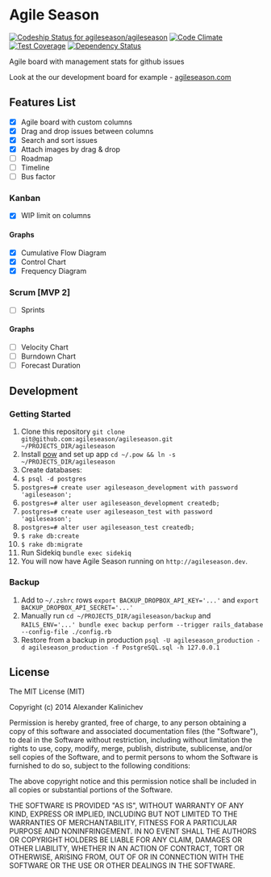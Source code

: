 Agile Season
============
[ ![Codeship Status for agileseason/agileseason](https://codeship.com/projects/79aa4950-4c53-0132-44ef-36f51938a765/status)](https://codeship.com/projects/47044)
[![Code Climate](https://codeclimate.com/github/agileseason/agileseason/badges/gpa.svg)](https://codeclimate.com/github/agileseason/agileseason)
[![Test Coverage](https://codeclimate.com/github/agileseason/agileseason/badges/coverage.svg)](https://codeclimate.com/github/agileseason/agileseason)
[![Dependency Status](https://gemnasium.com/agileseason/agileseason.svg)](https://gemnasium.com/agileseason/agileseason)

Agile board with management stats for github issues

Look at the our development board for example - [agileseason.com](http://agileseason.com/boards/agileseason/agileseason)

## Features List

- [x] Agile board with custom columns
- [x] Drag and drop issues between columns
- [x] Search and sort issues
- [x] Attach images by drag & drop
- [ ] Roadmap
- [ ] Timeline
- [ ] Bus factor

### Kanban

- [x] WIP limit on columns

#### Graphs

- [x] Cumulative Flow Diagram
- [x] Control Chart
- [x] Frequency Diagram

### Scrum [MVP 2]

- [ ] Sprints

#### Graphs

- [ ] Velocity Chart
- [ ] Burndown Chart
- [ ] Forecast Duration

## Development

### Getting Started
1. Clone this repository `git clone git@github.com:agileseason/agileseason.git ~/PROJECTS_DIR/agileseason`
2. Install [pow](http://pow.cx/) and set up app `cd ~/.pow && ln -s ~/PROJECTS_DIR/agileseason`
3. Create databases:
  1. `$ psql -d postgres`
  2. `postgres=# create user agileseason_development with password 'agileseason';`
  3. `postgres=# alter user agileseason_development createdb;`
  4. `postgres=# create user agileseason_test with password 'agileseason';`
  5. `postgres=# alter user agileseason_test createdb;`
  6. `$ rake db:create`
  7. `$ rake db:migrate`
4. Run Sidekiq `bundle exec sidekiq`
5. You will now have Agile Season running on `http://agileseason.dev`.

### Backup
1. Add to `~/.zshrc` rows `export BACKUP_DROPBOX_API_KEY='...'` and `export BACKUP_DROPBOX_API_SECRET='...'`
1. Manually run `cd ~/PROJECTS_DIR/agileseason/backup` and `RAILS_ENV='...' bundle exec backup perform --trigger rails_database --config-file ./config.rb`
1. Restore from a backup in production `psql -U agileseason_production -d agileseason_production -f PostgreSQL.sql -h 127.0.0.1`

## License

The MIT License (MIT)

Copyright (c) 2014 Alexander Kalinichev

Permission is hereby granted, free of charge, to any person obtaining a copy
of this software and associated documentation files (the "Software"), to deal
in the Software without restriction, including without limitation the rights
to use, copy, modify, merge, publish, distribute, sublicense, and/or sell
copies of the Software, and to permit persons to whom the Software is
furnished to do so, subject to the following conditions:

The above copyright notice and this permission notice shall be included in all
copies or substantial portions of the Software.

THE SOFTWARE IS PROVIDED "AS IS", WITHOUT WARRANTY OF ANY KIND, EXPRESS OR
IMPLIED, INCLUDING BUT NOT LIMITED TO THE WARRANTIES OF MERCHANTABILITY,
FITNESS FOR A PARTICULAR PURPOSE AND NONINFRINGEMENT. IN NO EVENT SHALL THE
AUTHORS OR COPYRIGHT HOLDERS BE LIABLE FOR ANY CLAIM, DAMAGES OR OTHER
LIABILITY, WHETHER IN AN ACTION OF CONTRACT, TORT OR OTHERWISE, ARISING FROM,
OUT OF OR IN CONNECTION WITH THE SOFTWARE OR THE USE OR OTHER DEALINGS IN THE
SOFTWARE.
